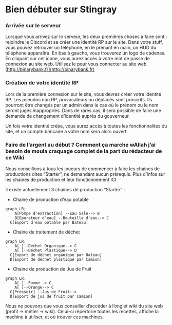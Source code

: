 # Bien débuter sur Stingray

### Arrivée sur le serveur

Lorsque vous arrivez sur le serveur, les deux premières choses à faire sont : rejoindre le Discord et se créer une identité RP sur le site. Dans votre stuff, vous pouvez retrouver un téléphone, en le prenant en main, un HUD du téléphone apparaîtra. En bas à gauche, vous trouverez un logo de cadenas. En cliquant sur cet icone, vous aurez accès à votre mot de passe de connexion au site web. Utilisez le pour vous connecter au site web [http://binarybank.fr](http://binarybank.fr) 

### Création de votre identité RP

Lors de la première connexion sur le site, vous devrez créer votre identité RP. Les pseudos non RP, provocateurs ou déplacés sont proscrits. Ils pourront être changés par un admin dans le cas où le prénom ou le nom seront jugés inappropriés. Dans de rares cas, il sera possible de faire une demande de changement d’identité auprès du gouverneur.

Un fois votre identité créée, vous aurez accès à toutes les fonctionnalités du site, et un compte bancaire a votre nom sera alors ouvert.

### Faire de l’argent au début ? Comment ça marche wAllah j’ai besoin de moula **craquage complet de la part du rédacteur de ce Wiki**

Nous conseillons à tous les joueurs de commencer à faire les chaines de productions dites “Starter”, ne demandant aucun prérequis. Plus d’infos sur les chaines de production et leur fonctionnement ICI

Il existe actuellement 3 chaînes de production “Starter” :

- Chaine de production d’eau potable

```mermaid
graph LR;
	A[Pompe d'extraction] --Eau Sale--> B
	B[Epurateur d'eau] --Bouteille d'eau--> C
  C[Export d'eau potable par Bateau]
```

- Chaine de traitement de déchet

```mermaid
graph LR;
	A[ ]--Déchet Organique--> C
	A[ ]--Déchet Plastique--> D
  C[Export de déchet organique par Bateau]
  D[Export de déchet plastique par Camion]
```

- Chaine de production de Jus de Fruit

```mermaid
graph LR;
	A[ ]--Pomme--> C
	A[ ]--Orange--> C
  C[Pressoir] --Jus de Fruit-->
  D[Export de jus de fruit par Camion]
```

Nous ne pouvons que vous conseiller d’accéder à l’onglet wiki du site web (profil → métier → wiki). Celui-ci répertorie toutes les recettes, affiche la machine à utiliser, et où trouver ces machines.